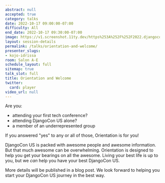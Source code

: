 ```yaml
---
abstract: null
accepted: true
category: talks
date: 2022-10-17 09:00:00-07:00
difficulty: All
end_date: 2022-10-17 09:30:00-07:00
image: https://v1.screenshot.11ty.dev/https%253A%252F%252F2022.djangocon.us%252Fpresenters%252Fkojo-idrissa/opengraph/
layout: session-details
permalink: /talks/orientation-and-welcome/
presenter_slugs:
- kojo-idrissa
room: Salon A-E
schedule_layout: full
sitemap: true
talk_slot: full
title: Orientation and Welcome
twitter:
  card: player
video_url: null
---
```


Are you:
-  attending your first tech conference?
-  attending DjangoCon US alone?
-  a member of an underrepresented group

If you answered "yes" to any or all of those, Orientation is for you!

DjangoCon US is packed with awesome people and awesome information. But that much awesome can be overwhelming.  Orientation is designed to help you get your bearings on all the awesome. Living your best life is up to you, but we *can* help you have your best DjangoCon US.

More details will be published in a blog post. We look forward to helping you start your DjangoCon US journey in the best way.
